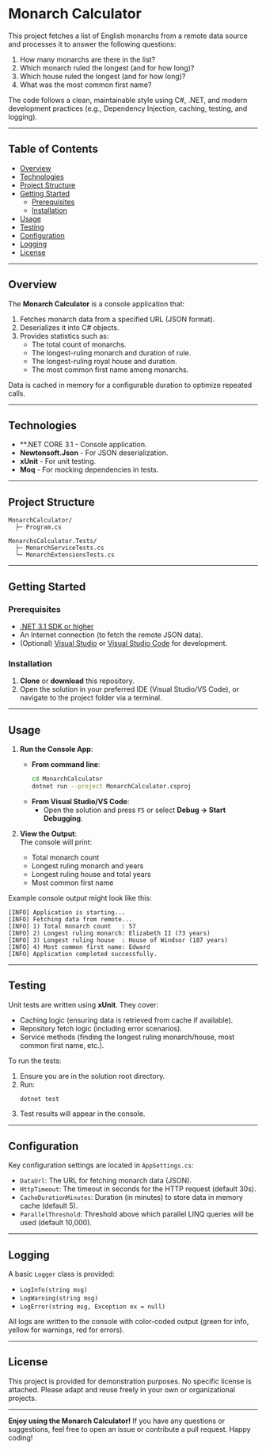 # Monarch Calculator

This project fetches a list of English monarchs from a remote data source and processes it to answer the following questions:

1. How many monarchs are there in the list?
2. Which monarch ruled the longest (and for how long)?
3. Which house ruled the longest (and for how long)?
4. What was the most common first name?

The code follows a clean, maintainable style using C#, .NET, and modern development practices (e.g., Dependency Injection, caching, testing, and logging). 

---

## Table of Contents

- [Overview](#overview)
- [Technologies](#technologies)
- [Project Structure](#project-structure)
- [Getting Started](#getting-started)
  - [Prerequisites](#prerequisites)
  - [Installation](#installation)
- [Usage](#usage)
- [Testing](#testing)
- [Configuration](#configuration)
- [Logging](#logging)
- [License](#license)

---

## Overview

The **Monarch Calculator** is a console application that:
1. Fetches monarch data from a specified URL (JSON format).
2. Deserializes it into C# objects.
3. Provides statistics such as:
   - The total count of monarchs.
   - The longest-ruling monarch and duration of rule.
   - The longest-ruling royal house and duration.
   - The most common first name among monarchs.

Data is cached in memory for a configurable duration to optimize repeated calls.

---

## Technologies

- **.NET CORE 3.1  - Console application.
- **Newtonsoft.Json** - For JSON deserialization.
- **xUnit** - For unit testing.
- **Moq** - For mocking dependencies in tests.

---

## Project Structure

```plaintext
MonarchCalculator/
  ├─ Program.cs                  
  
MonarchsCalculator.Tests/
  ├─ MonarchServiceTests.cs
  └─ MonarchExtensionsTests.cs
```

---

## Getting Started

### Prerequisites

- [.NET 3.1 SDK or higher](https://dotnet.microsoft.com/download)
- An Internet connection (to fetch the remote JSON data).
- (Optional) [Visual Studio](https://visualstudio.microsoft.com/) or [Visual Studio Code](https://code.visualstudio.com/) for development.

### Installation

1. **Clone** or **download** this repository.
2. Open the solution in your preferred IDE (Visual Studio/VS Code), or navigate to the project folder via a terminal.

---

## Usage


1. **Run the Console App**:
   - **From command line**:
     ```bash
     cd MonarchCalculator
     dotnet run --project MonarchCalculator.csproj
     ```
   - **From Visual Studio/VS Code**:
     - Open the solution and press `F5` or select **Debug -> Start Debugging**.

2. **View the Output**:  
   The console will print:
   - Total monarch count  
   - Longest ruling monarch and years  
   - Longest ruling house and total years  
   - Most common first name  

Example console output might look like this:
```plaintext
[INFO] Application is starting...
[INFO] Fetching data from remote...
[INFO] 1) Total monarch count   : 57
[INFO] 2) Longest ruling monarch: Elizabeth II (73 years)
[INFO] 3) Longest ruling house  : House of Windsor (187 years)
[INFO] 4) Most common first name: Edward
[INFO] Application completed successfully.
```

---

## Testing

Unit tests are written using **xUnit**. They cover:
- Caching logic (ensuring data is retrieved from cache if available).
- Repository fetch logic (including error scenarios).
- Service methods (finding the longest ruling monarch/house, most common first name, etc.).

To run the tests:

1. Ensure you are in the solution root directory.
2. Run:
   ```bash
   dotnet test
   ```
3. Test results will appear in the console.

---

## Configuration

Key configuration settings are located in `AppSettings.cs`:

- `DataUrl`: The URL for fetching monarch data (JSON).
- `HttpTimeout`: The timeout in seconds for the HTTP request (default 30s).
- `CacheDurationMinutes`: Duration (in minutes) to store data in memory cache (default 5).
- `ParallelThreshold`: Threshold above which parallel LINQ queries will be used (default 10,000).

---

## Logging

A basic `Logger` class is provided:
- `LogInfo(string msg)`
- `LogWarning(string msg)`
- `LogError(string msg, Exception ex = null)`

All logs are written to the console with color-coded output (green for info, yellow for warnings, red for errors).

---



## License

This project is provided for demonstration purposes. No specific license is attached. Please adapt and reuse freely in your own or organizational projects.

---

**Enjoy using the Monarch Calculator!** If you have any questions or suggestions, feel free to open an issue or contribute a pull request. Happy coding!
